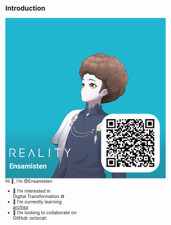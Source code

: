 ## Introduction
<img align="right" src="../img/reality.png">

Hi 👋, I’m @Ensamisten
  - :eyes: I’m interested in
 <br> Digital Transformation.:recycle:
  - 🌱 I’m currently learning
 <br> [archiso](https://wiki.archlinux.org/title/archiso)
  - 💞️ I’m looking to collaborate on
 <br> GitHub :octocat:
